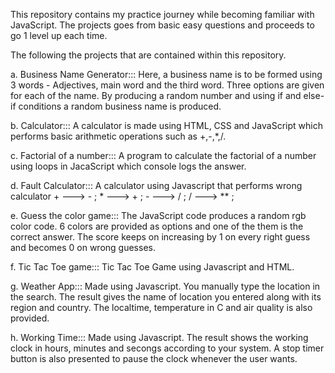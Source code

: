 This repository contains my practice journey while becoming familiar with JavaScript. The projects goes from basic easy questions and proceeds to go 1 level up each time.

The following the projects that are contained within this repository.

a.   Business Name Generator:::
     Here, a business name is to be formed using 3 words - Adjectives, main word and the third word. Three options are given for each of the name. By producing a random number and using if and else-if 
     conditions a random business name is produced. 

b.   Calculator:::
     A calculator is made using HTML, CSS and JavaScript which performs basic arithmetic operations such as +,-,*,/.

c.   Factorial of a number:::
     A program to calculate the factorial of a number using loops in JacaScript which console logs the answer.

d.   Fault Calculator:::
     A calculator using Javascript that performs wrong calculator
     + ---> - ;
     * ---> + ;
     - ---> / ;
     / ---> ** ;

e.   Guess the color game:::
     The JavaScript code produces a random rgb color code. 6 colors are provided as options and one of the them is the correct answer. The score keeps on increasing by 1 on every right guess and becomes 0 
     on wrong guesses.

f.   Tic Tac Toe game:::
     Tic Tac Toe Game using Javascript and HTML.

g.   Weather App:::
     Made using Javascript. You manually type the location in the search. The result gives the name of location you entered along with its region and country. The localtime, temperature in C and air 
     quality is also provided.

h.   Working Time:::
     Made using Javascript. The result shows the working clock in hours, minutes and secongs according to your system. A stop timer button is also presented to pause the clock whenever the user wants.
     
